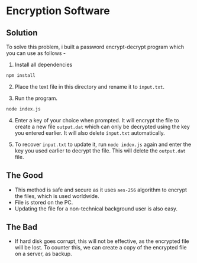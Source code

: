 # Encryption Software

## Solution
To solve this problem, i built a password encrypt-decrypt program which you can use as follows -

1. Install all dependencies
``` bash
npm install
```

2. Place the text file in this directory and rename it to ```input.txt```.

3. Run the program.
``` bash
node index.js
```

4. Enter a key of your choice when prompted. It will encrypt the file to create a new file ```output.dat``` which can only be decrypted using the key you entered earlier. It will also delete ```input.txt``` automatically.

5. To recover ```input.txt``` to update it, run ```node index.js``` again and enter the key you used earlier to decrypt the file. This will delete the ```output.dat``` file.


## The Good
- This method is safe and secure as it uses ```aes-256``` algorithm to encrypt the files, which is used worldwide.
- File is stored on the PC.
- Updating the file for a non-technical background user is also easy.

## The Bad
- If hard disk goes corrupt, this will not be effective, as the encrypted file will be lost. To counter this, we can create a copy of the encrypted file on a server, as backup.